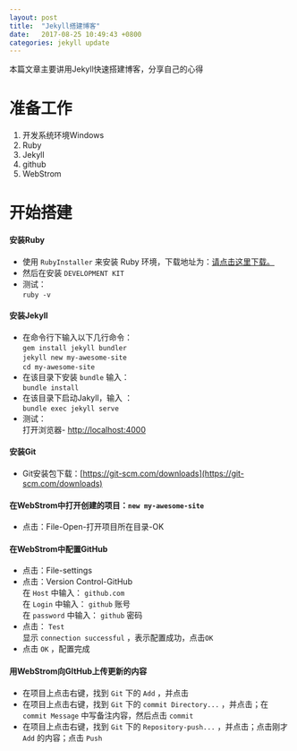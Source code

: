 ```yaml
---
layout: post
title:  "Jekyll搭建博客"
date:   2017-08-25 10:49:43 +0800
categories: jekyll update
---
```

本篇文章主要讲用Jekyll快速搭建博客，分享自己的心得
# 准备工作
1. 开发系统环境Windows
2. Ruby
3. Jekyll
4. github
5. WebStrom

# 开始搭建
#### 安装Ruby
* 使用 `RubyInstaller` 来安装 Ruby 环境，下载地址为：[请点击这里下载。](https://rubyinstaller.org/downloads/)
* 然后在安装 `DEVELOPMENT KIT`
* 测试：<br /> `ruby -v`

#### 安装Jekyll
* 在命令行下输入以下几行命令：<br />
 `gem install jekyll bundler` <br />
 `jekyll new my-awesome-site` <br />
 `cd my-awesome-site` <br />
* 在该目录下安装 `bundle` 输入：<br />
 `bundle install`
* 在该目录下启动Jakyll，输入 ：<br />
 `bundle exec jekyll serve` <br />
* 测试：<br />
打开浏览器- [http://localhost:4000](http://localhost:4000)

#### 安装Git
* Git安装包下载：[https://git-scm.com/downloads](https://git-scm.com/downloads)

#### 在WebStrom中打开创建的项目：`new my-awesome-site`
* 点击：File-Open-打开项目所在目录-OK

#### 在WebStrom中配置GitHub
* 点击：File-settings
* 点击：Version Control-GitHub <br />
在 `Host` 中输入： `github.com` <br />
在 `Login` 中输入： `github` 账号 <br />
在 `password` 中输入： `github` 密码
* 点击： `Test` <br />
显示 `connection successful` ，表示配置成功，点击`OK`
* 点击 `OK` ，配置完成

#### 用WebStrom向GItHub上传更新的内容
* 在项目上点击右键，找到 `Git` 下的 `Add` ，并点击
* 在项目上点击右键，找到 `Git` 下的 `commit Directory...` ，并点击；在 `commit Message` 中写备注内容，然后点击 `commit`
* 在项目上点击右键，找到 `Git` 下的 `Repository-push...` ，并点击；点击刚才 `Add` 的内容；点击 `Push`


